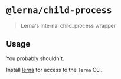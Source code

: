 # `@lerna/child-process`

> Lerna's internal child_process wrapper

## Usage

You probably shouldn't.

Install [lerna](https://www.npmjs.com/package/lerna) for access to the `lerna` CLI.
